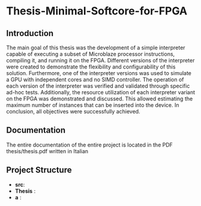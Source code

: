 # Thesis-Minimal-Softcore-for-FPGA

## Introduction 
The main goal of this thesis was the development of a simple interpreter capable of executing a subset of Microblaze processor instructions, compiling it, and running it on the FPGA. Different versions of the interpreter were created to demonstrate the flexibility and configurability of this solution. Furthermore, one of the interpreter versions was used to simulate a GPU with independent cores and no SIMD controller. The operation of each version of the interpreter was verified and validated through specific ad-hoc tests. Additionally, the resource utilization of each interpreter variant on the FPGA was demonstrated and discussed. This allowed estimating the maximum number of instances that can be inserted into the device. In conclusion, all objectives were successfully achieved.

## Documentation 
The entire documentation of the entire project is located in the PDF thesis/thesis.pdf written in Italian

## Project Structure 
* **src**: 
* **Thesis** : 
* **a** :